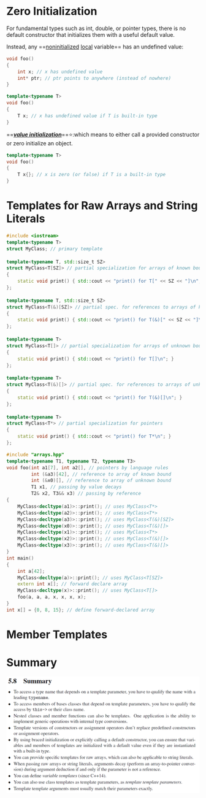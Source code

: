 # Zero Initialization

For fundamental types such as int, double, or pointer types, there is no default constructor that initializes them with a useful default value. 

Instead, any ==<u>noninitialized</u> <u>local</u> variable== has an undefined value:

```cpp
void foo()
{
    int x; // x has undefined value
    int* ptr; // ptr points to anywhere (instead of nowhere)
}
```

```cpp
template<typename T>
void foo()
{
    T x; // x has undefined value if T is built-in type
}
```



==***<u>value initialization</u>***==:star::which means to either call a provided constructor
or zero initialize an object.

```cpp
template<typename T>
void foo()
{
    T x{}; // x is zero (or false) if T is a built-in type
}
```



# Templates for Raw Arrays and String Literals

```cpp
#include <iostream>
template<typename T>
struct MyClass; // primary template

template<typename T, std::size_t SZ>
struct MyClass<T[SZ]> // partial specialization for arrays of known bounds
{
    static void print() { std::cout << "print() for T[" << SZ << "]\n"; }
};

template<typename T, std::size_t SZ>
struct MyClass<T(&)[SZ]> // partial spec. for references to arrays of known bounds
{
    static void print() { std::cout << "print() for T(&)[" << SZ << "]\n"; }
};

template<typename T>
struct MyClass<T[]> // partial specialization for arrays of unknown bounds
{
    static void print() { std::cout << "print() for T[]\n"; }
};

template<typename T>
struct MyClass<T(&)[]> // partial spec. for references to arrays of unknown bounds
{
    static void print() { std::cout << "print() for T(&)[]\n"; }
};

template<typename T>
struct MyClass<T*> // partial specialization for pointers
{
    static void print() { std::cout << "print() for T*\n"; }
};
```

```cpp
#include "arrays.hpp"
template<typename T1, typename T2, typename T3>
void foo(int a1[7], int a2[], // pointers by language rules
         int (&a3)[42], // reference to array of known bound
         int (&x0)[], // reference to array of unknown bound
         T1 x1, // passing by value decays
         T2& x2, T3&& x3) // passing by reference
{
    MyClass<decltype(a1)>::print(); // uses MyClass<T*>
    MyClass<decltype(a2)>::print(); // uses MyClass<T*>
    MyClass<decltype(a3)>::print(); // uses MyClass<T(&)[SZ]>
    MyClass<decltype(x0)>::print(); // uses MyClass<T(&)[]>
    MyClass<decltype(x1)>::print(); // uses MyClass<T*>
    MyClass<decltype(x2)>::print(); // uses MyClass<T(&)[]>
    MyClass<decltype(x3)>::print(); // uses MyClass<T(&)[]>
}
int main()
{
    int a[42];
    MyClass<decltype(a)>::print(); // uses MyClass<T[SZ]>
    extern int x[]; // forward declare array
    MyClass<decltype(x)>::print(); // uses MyClass<T[]>
    foo(a, a, a, x, x, x, x);
}
int x[] = {0, 8, 15}; // define forward-declared array
```



# Member Templates





# Summary

![image-20221102134053462](5.Tricky%20Basics.assets/image-20221102134053462.png)



